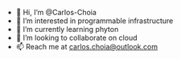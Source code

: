 - 👋 Hi, I’m @Carlos-Choia
- 👀 I’m interested in programmable infrastructure
- 🌱 I’m currently learning phyton
- 💞️ I’m looking to collaborate on cloud
- 📫 Reach me at carlos.choia@outlook.com

<!---
Carlos-Choia/Carlos-Choia is a ✨ special ✨ repository because its `README.md` (this file) appears on your GitHub profile.
You can click the Preview link to take a look at your changes.
--->

